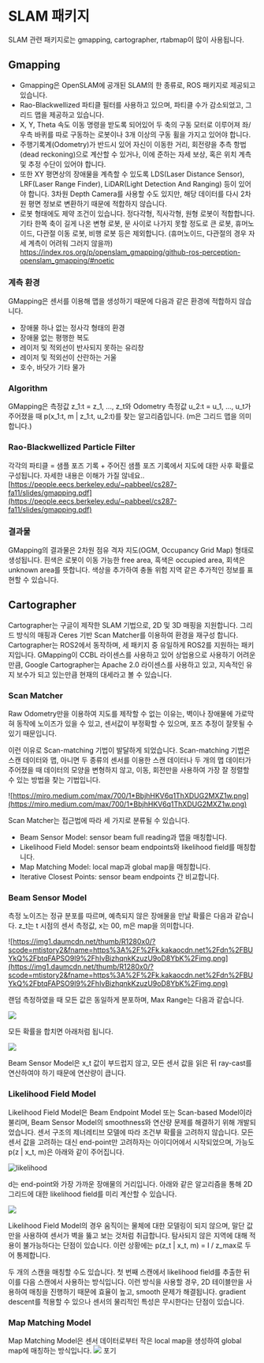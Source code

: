 # SLAM 패키지
SLAM 관련 패키지로는 gmapping, cartographer, rtabmap이 많이 사용됩니다.

## Gmapping
- Gmapping은 OpenSLAM에 공개된 SLAM의 한 종류로, ROS 패키지로 제공되고 있습니다.
- Rao-Blackwellized 파티클 필터를 사용하고 있으며, 파티클 수가 감소되었고, 그리드 맵을 제공하고 있습니다.
- X, Y, Theta 속도 이동 명령을 받도록 되어있어 두 축의 구동 모터로 이루어져 좌/우측 바퀴를 따로 구동하는 로봇이나 3개 이상의 구동 휠을 가지고 있어야 합니다.
- 주행기록계(Odometry)가 반드시 있어 자신이 이동한 거리, 회전량을 추측 항법(dead reckoning)으로 계산할 수 있거나, 이에 준하는 자세 보상, 혹은 위치 계측 및 추정 수단이 있어야 합니다.
- 또한 XY 평면상의 장애물을 계측할 수 있도록 LDS(Laser Distance Sensor), LRF(Laser Range Finder), LiDAR(Light Detection And Ranging) 등이 있어야 합니다. 3차원 Depth Camera를 사용할 수도 있지만, 해당 데이터를 다시 2차원 평면 정보로 변환하기 때문에 적합하지 않습니다.
- 로봇 형태에도 제약 조건이 있습니다. 정다각형, 직사각형, 원형 로봇이 적합합니다. 기타 한쪽 축이 길게 나온 변형 로봇, 문 사이로 나가지 못할 정도로 큰 로봇, 휴머노이드, 다관절 이동 로봇, 비행 로봇 등은 제외합니다. (휴머노이드, 다관절의 경우 자세 계측이 어려워 그러지 않을까)
https://index.ros.org/p/openslam_gmapping/github-ros-perception-openslam_gmapping/#noetic

### 계측 환경
GMapping은 센서를 이용해 맵을 생성하기 때문에 다음과 같은 환경에 적합하지 않습니다.
- 장애물 하나 없는 정사각 형태의 환경
- 장애물 없는 평행한 복도
- 레이저 및 적외선이 반사되지 못하는 유리창
- 레이저 및 적외선이 산란하는 거울
- 호수, 바닷가 기타 물가

### Algorithm
GMapping은 측정값 z_1:t = z_1, ..., z_t와 Odometry 측정값 u_2:t = u_1, ..., u_t가 주어졌을 때 p(x_1:t, m | z_1:t, u_2:t)를 찾는 알고리즘입니다. (m은 그리드 맵을 의미합니다.)

### Rao-Blackwellized Particle Filter
각각의 파티클 = 샘플 포즈 기록 + 주어진 샘플 포즈 기록에서 지도에 대한 사후 확률로 구성됩니다.
자세한 내용은 이해가 가질 않네요..
[https://people.eecs.berkeley.edu/~pabbeel/cs287-fa11/slides/gmapping.pdf](https://people.eecs.berkeley.edu/~pabbeel/cs287-fa11/slides/gmapping.pdf)

### 결과물
GMapping의 결과물은 2차원 점유 격자 지도(OGM, Occupancy Grid Map) 형태로 생성됩니다. 흰색은 로봇이 이동 가능한 free area, 흑색은 occupied area, 회색은 unknown area를 뜻합니다. 색상을 추가하여 충돌 위험 지역 같은 추가적인 정보를 표현할 수 있습니다.

## Cartographer
Cartographer는 구글이 제작한 SLAM 기법으로, 2D 및 3D 매핑을 지원합니다. 그리드 방식의 매핑과 Ceres 기반 Scan Matcher를 이용하여 환경을 재구성 합니다. Cartographer는 ROS2에서 동작하며, 세 패키지 중 유일하게 ROS2를 지원하는 패키지입니다. GMapping이 CCBL 라이센스를 사용하고 있어 상업용으로 사용하기 어려운만큼, Google Cartographer는 Apache 2.0 라이센스를 사용하고 있고, 지속적인 유지 보수가 되고 있는만큼 현재의 대세라고 볼 수 있습니다.

### Scan Matcher
Raw Odometry만을 이용하여 지도를 제작할 수 없는 이유는, 벽이나 장애물에 가로막혀 동작에 노이즈가 있을 수 있고, 센서값이 부정확할 수 있으며, 포즈 추정이 잘못될 수 있기 때문입니다.

이런 이유로 Scan-matching 기법이 발달하게 되었습니다. Scan-matching 기법은 스캔 데이터와 맵, 아니면 두 종류의 센서를 이용한 스캔 데이터나 두 개의 맵 데이터가 주어졌을 때 데이터의 모양을 변형하지 않고, 이동, 회전만을 사용하여 가장 잘 정렬할 수 있는 방법을 찾는 기법입니다. 

![https://miro.medium.com/max/700/1*BbjhHKV6q1ThXDUG2MXZ1w.png](https://miro.medium.com/max/700/1*BbjhHKV6q1ThXDUG2MXZ1w.png)

Scan Matcher는 접근법에 따라 세 가지로 분류될 수 있습니다.
- Beam Sensor Model: sensor beam full reading과 맵을 매칭합니다.
- Likelihood Field Model: sensor beam endpoints와 likelihood field를 매칭합니다. 
- Map Matching Model: local map과 global map을 매칭합니다.
- Iterative Closest Points: sensor beam endpoints 간 비교합니다.

### Beam Sensor Model
측정 노이즈는 정규 분포를 따르며, 예측되지 않은 장애물을 만날 확률은 다음과 같습니다. z_t는 t 시점의 센서 측정값, x는 00, m은 map을 의미합니다. 

![https://img1.daumcdn.net/thumb/R1280x0/?scode=mtistory2&fname=https%3A%2F%2Fk.kakaocdn.net%2Fdn%2FBUYkQ%2FbtqFAPSO9l9%2FhIvBizhqnkKzuzU9oD8YbK%2Fimg.png](https://img1.daumcdn.net/thumb/R1280x0/?scode=mtistory2&fname=https%3A%2F%2Fk.kakaocdn.net%2Fdn%2FBUYkQ%2FbtqFAPSO9l9%2FhIvBizhqnkKzuzU9oD8YbK%2Fimg.png)

랜덤 측정하였을 때 모든 값은 동일하게 분포하며, Max Range는 다음과 같습니다.

![](https://img1.daumcdn.net/thumb/R1280x0/?scode=mtistory2&fname=https%3A%2F%2Fk.kakaocdn.net%2Fdn%2Ft12oi%2FbtqFz2SQU4C%2FPqsi6qR3krKHEDha71Oo40%2Fimg.png)

모든 확률을 합치면 아래처럼 됩니다.

![](https://img1.daumcdn.net/thumb/R1280x0/?scode=mtistory2&fname=https%3A%2F%2Fk.kakaocdn.net%2Fdn%2FbsvzZc%2FbtqFAfEp4kF%2F4wUOvHd7JBfJkkTMRk4kkK%2Fimg.png)

Beam Sensor Model은 x_t 값이 부드럽지 않고, 모든 센서 값을 읽은 뒤 ray-cast를 연산하여야 하기 때문에 연산량이 큽니다.

### Likelihood Field Model
Likelihood Field Model은 Beam Endpoint Model 또는 Scan-based Model이라 불리며, Beam Sensor Model의 smoothness와 연산량 문제를 해결하기 위해 개발되었습니다. 센서 구조의 제너레티브 모델에 따라 조건부 확률을 고려하지 않습니다. 모든 센서 값을 고려하는 대신 end-point만 고려하자는 아이디어에서 시작되었으며, 가능도 p(z | x_t, m)은 아래와 같이 주어집니다.

![likelihood](https://latex.codecogs.com/png.latex?{1\over\sqrt{2\pi}\sigma}\exp(-{d^2\over2\sigma^2}))

d는 end-point와 가장 가까운 장애물의 거리입니다. 아래와 같은 알고리즘을 통해 2D 그리드에 대한 likelihood field를 미리 계산할 수 있습니다.

![](https://img1.daumcdn.net/thumb/R1280x0/?scode=mtistory2&fname=https%3A%2F%2Fk.kakaocdn.net%2Fdn%2Fc8SBXH%2FbtqFz17vSS5%2FJSqnpCt1Q5D1rNu1xFZ8ZK%2Fimg.png)

Likelihood Field Model의 경우 움직이는 물체에 대한 모델링이 되지 않으며, 말단 값만을 사용하여 센서가 벽을 뚫고 보는 것처럼 취급합니다. 탐사되지 않은 지역에 대해 적용이 불가능하다는 단점이 있습니다. 이런 상황에는 p(z_t | x_t, m) = I / z_max로 두어 통제합니다.

두 개의 스캔을 매칭할 수도 있습니다. 첫 번째 스캔에서 likelihood field를 추출한 뒤 이를 다음 스캔에서 사용하는 방식입니다. 이런 방식을 사용할 경우, 2D 테이블만을 사용하여 매칭을 진행하기 때문에 효율이 높고, smooth 문제가 해결됩니다. gradient descent를 적용할 수 있으나 센서의 물리적인 특성은 무시한다는 단점이 있습니다.

### Map Matching Model
Map Matching Model은 센서 데이터로부터 작은 local map을 생성하여 global map에 매칭하는 방식입니다.
![](https://img1.daumcdn.net/thumb/R1280x0/?scode=mtistory2&fname=https%3A%2F%2Fk.kakaocdn.net%2Fdn%2Fc7xs1m%2FbtqFAPFfmJw%2FLicsjuJjcUPKYBSfFLGlKK%2Fimg.png)
포기
